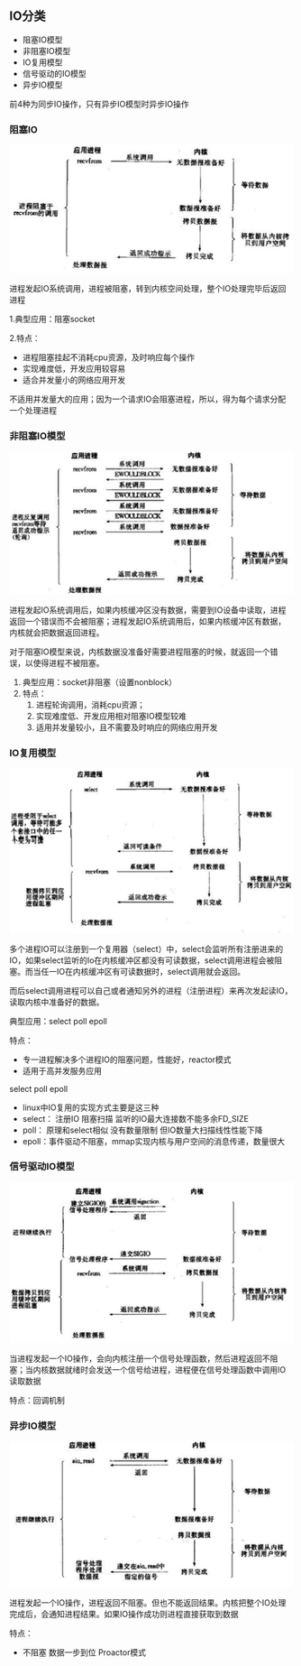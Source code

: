 ## IO分类

- 阻塞IO模型
- 非阻塞IO模型
- IO复用模型
- 信号驱动的IO模型
- 异步IO模型

前4种为同步IO操作，只有异步IO模型时异步IO操作

### 阻塞IO

![](image/blockIO/blockIO.jpg)

进程发起IO系统调用，进程被阻塞，转到内核空间处理，整个IO处理完毕后返回进程

1.典型应用：阻塞socket

2.特点：

- 进程阻塞挂起不消耗cpu资源，及时响应每个操作
- 实现难度低，开发应用较容易
- 适合并发量小的网络应用开发

不适用并发量大的应用；因为一个请求IO会阻塞进程，所以，得为每个请求分配一个处理进程

### 非阻塞IO模型

![](image/blockIO/nonblockio.jpg)



进程发起IO系统调用后，如果内核缓冲区没有数据，需要到IO设备中读取，进程返回一个错误而不会被阻塞；进程发起IO系统调用后，如果内核缓冲区有数据，内核就会把数据返回进程。

对于阻塞IO模型来说，内核数据没准备好需要进程阻塞的时候，就返回一个错误，以使得进程不被阻塞。

1. 典型应用：socket非阻塞（设置nonblock）
2. 特点：
   1. 进程轮询调用，消耗cpu资源；
   2. 实现难度低、开发应用相对阻塞IO模型较难
   3. 适用并发量较小，且不需要及时响应的网络应用开发

### IO复用模型

![](image/blockIO/multiplexblock.jpg)

多个进程IO可以注册到一个复用器（select）中，select会监听所有注册进来的IO，如果select监听的Io在内核缓冲区都没有可读数据，select调用进程会被阻塞。而当任一IO在内核缓冲区有可读数据时，select调用就会返回。

而后select调用进程可以自己或者通知另外的进程（注册进程）来再次发起读IO，读取内核中准备好的数据。

典型应用：select poll epoll 

特点：

- 专一进程解决多个进程IO的阻塞问题，性能好，reactor模式
- 适用于高并发服务应用

select poll epoll

- linux中IO复用的实现方式主要是这三种
- select： 注册IO 阻塞扫描 监听的IO最大连接数不能多余FD_SIZE
- poll： 原理和select相似 没有数量限制 但IO数量大扫描线性性能下降
- epoll：事件驱动不阻塞，mmap实现内核与用户空间的消息传递，数量很大

### 信号驱动IO模型

![](image/blockIO/sigblock.jpg)

当进程发起一个IO操作，会向内核注册一个信号处理函数，然后进程返回不阻塞；当内核数据就绪时会发送一个信号给进程，进程便在信号处理函数中调用IO读取数据

特点：回调机制

### 异步IO模型

![](image/blockIO/asyncblock.jpg)

进程发起一个IO操作，进程返回不阻塞。但也不能返回结果。内核把整个IO处理完成后，会通知进程结果。如果IO操作成功则进程直接获取到数据

特点：

- 不阻塞 数据一步到位 Proactor模式

  